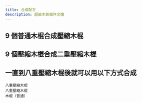 ```yaml
---
title: 合成配方
description: 超級木劍插件文檔
---
```


## 9 個普通木棍合成壓縮木棍
## 9 個壓縮木棍合成二重壓縮木棍
## 一直到八重壓縮木棍後就可以用以下方式合成
```recipe
八重壓縮木棍
八重壓縮木棍
木棍（普通）